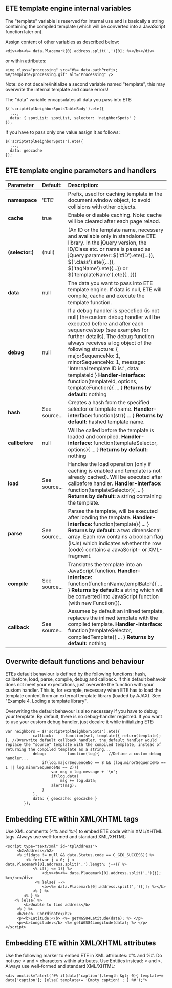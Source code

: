 ## ETE template engine internal variables ##
The "template" variable is reserved for internal use and is basically a string containing the compiled template (which will be converted into a JavaScript function later on).

Assign content of other variables as described below:
```
<div><b><%= data.Placemark[0].address.split(',')[0]; %></b></div>
```

or within attributes:
```
<img class="processing" src="#%= data.pathPrefix; %#/template/processing.gif" alt="Processing" />
```

Note: do not decalre/initialize a second variable named "template", this may overwrite the internal template and cause errors!

The "data" variable encapsulates all data you pass into ETE:

```
$('script#tplNeighborSpotsTableBody').ete({
  ...,
  data: { spotList: spotList, selector: 'neighborSpots' }
});
```

If you have to pass only one value assign it as follows:

```
$('script#tplNeighborSpots').ete({
  ...,
  data: geocache
});
```

## ETE template engine parameters and handlers ##
|**Parameter**|**Default:**|**Description:**|
|:------------|:-----------|:---------------|
|**namespace**|'ETE'       |Prefix, used for caching template in the document.window object, to avoid collisions with other objects.|
|**cache**    |true        |Enable or disable caching. Note: cache will be cleared after each page relaod.|
|**(selector:)**|(null)      |(An ID or the template name, necessary and available only in standalone ETE library. In the jQuery version, the ID/Class etc. or name is passed as jQuery parameter: $('#ID').ete({...}), $('.class').ete({...}), $('tagName').ete({...}) or $('templateName').ete({...}))|
|**data**     |null        |The data you want to pass into ETE template engine. If data is null, ETE will compile, cache and execute the template function.|
|**debug**    |null        |If a debug handler is specefied (is not null) the custom debug handler will be executed before and after each sequence/step (see examples for further details). The debug function always receives a log object of the following structure: { majorSequenceNo: 1, minorSequenceNo: 1, message: 'Internal template ID is:', data: templateId } **Handler-interface:**  function(templateId, options, templateFunction){ ... } **Returns by default:** nothing|
|**hash**     |See source...|Creates a hash from the specified selector or template name. **Handler-interface:** function(str){ ... } **Returns by default:** hashed template name.|
|**callbefore**|null        |Will be called before the template is loaded and compiled. **Handler-interface:** function(templateSelector, options){ ... } **Returns by default:** nothing|
|**load**     |See source...|Handles the load operation (only if caching is enabled and template is not already cached). Will be executed after callbefore handler. **Handler-interface:** function(templateSelector){ ... } **Returns by default:** a string containing the template.|
|**parse**    |See source...|Parses the template, will be executed after loading the template. **Handler-interface:** function(template){ ... } **Returns by default:** a two dimensional array. Each row contains a boolean flag (isJs) which indicates whether the row (code) contains a JavaScript- or XML-fragment.|
|**compile**  |See source...|Translates the template into an JavaScript function. **Handler-interface:** function(functionName,templBatch){ ... } **Returns by default:** a string which will be converted into JavaScript function (with new Function()).|
|**callback** |See source...|Assumes by default an inlined template, replaces the inlined template with the compiled template. **Handler-interface:** function(templateSelector, compiledTemplate){ ... } **Returns by default:** nothing|

## Overwrite default functions and behaviour ##
ETEs default behaviour is defined by the following functions: hash, callbefore, load, parse, compile, debug and callback.
If this default behavoir does not meet your expectations, just overwrite the function with your custom handler. This is, for example, necessary    when ETE has to load the template content from an external template library (loaded by AJAX). See: "Example 4. Loding a template library".

Overwriting the default behavour is also necessary if you have to debug your template. By default, there is no debug-handler registred. If you want to use your custom debug handler, just decalre it while initializing ETE:

```
var neighbors = $('script#tplNeighborSpots').ete({
            callback:     function(sel, template){ return(template); }, //Overwrite default callback handler, the default handler would replace the "source" template with the compiled template, instead of returning the compiled template as a string...
            debug:         function(log){    //Define a custom debug handler...
                if(log.majorSequenceNo == 8 && (log.minorSequenceNo == 1 || log.minorSequenceNo == 2)){
                    var msg = log.message + '\n';
                    if(log.data)
                        msg += log.data;
                    alert(msg);
                }
            },
            data: { geocache: geocache }
        });
```

## Embedding ETE within XML/XHTML tags ##
Use XML comments (<% and %>) to embed ETE code within XML/XHTML tags. Always use well-formed and standard XML/XHTML:
```
<script type="text/xml" id="tplAddress">
     <h2>Address</h2>
     <% if(data != null && data.Status.code == G_GEO_SUCCESS){ %>
         <% for(var j = 0; j < data.Placemark[0].address.split(',').length; j++){ %>
            <% if(j <= 1){ %>
                <div><b><%= data.Placemark[0].address.split(',')[j]; %></b></div>
             <% }else{ -->
                <b><%= data.Placemark[0].address.split(',')[j]; %></b>
            <% } %>
        <% } %>
    <% }else{ %>
        <b>Unable to find address</b>
     <% } %>
     <h2>Geo. Coordinate</h2>
     <p><b>Latitude:</b> <%= getWGS84Latitude(data); %> </p>
     <p><b>Longitude:</b> <%= getWGS84Longitude(data); %> </p>
</script>
```

## Embedding ETE within XML/XHTML attributes ##
Use the following marker to embed ETE in XML attributes: #% and %#. Do not use < and > characters within attributes. Use Entities instead: &lt; and &gt;. Always use well-formed and standard XML/XHTML:
```
<div onclick="alert('#% if(data['caption'].length &gt; 0){ template+= data['caption']; }else{ template+= 'Empty caption!'; } %#');">
```